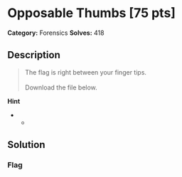 # Opposable Thumbs [75 pts]

**Category:** Forensics
**Solves:** 418

## Description
>The flag is right between your finger tips. <br><br>Download the file below.

**Hint**
* -

## Solution

### Flag


